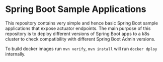 # Spring Boot Sample Applications

This repository contains very simple and hence basic Spring Boot sample applications that expose actuator endpoints. The
main purpose of this repository is to deploy different versions of Spring Boot apps to a k8s cluster to check
compatibility with different Spring Boot Admin versions.

To build docker images run `mvn verify`,
`mvn install` will run `docker dploy` internally.